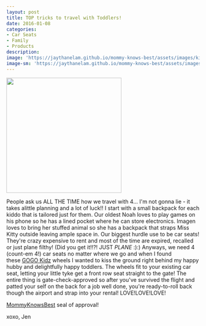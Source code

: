 ```yaml
---
layout: post
title: TOP tricks to travel with Toddlers!
date: 2016-01-08
categories:
- Car Seats
- Family
- Products
description:
image: 'https://jaythanelam.github.io/mommy-knows-best/assets/images/kid-travel.jpg'
image-sm: 'https://jaythanelam.github.io/mommy-knows-best/assets/images/kid-travel.jpg'
---
```


<img src="https://jaythanelam.github.io/mommy-knows-best/assets/images/toddlers-travel.jpeg" style="width: 300px;"/>

People ask us ALL THE TIME how we travel with 4... I'm not gonna lie - it takes alittle planning and a lot of luck!! I start with a small backpack for each kiddo that is tailored just for them. Our oldest Noah loves to play games on his phone so he has a lined pocket where he can store electronics. Imagen loves to bring her stuffed animal so she has a backpack that straps Miss Kitty outside leaving ample space in. Our biggest hurdle use to be car seats! They're crazy expensive to rent and most of the time are expired, recalled or just plane filthy! (Did you get it!!?! JUST <em>PLANE</em> :):) Anyways, we need 4 (count-em 4!) car seats no matter where we go and when I found these <a href="http://www.amazon.com/Go-Go-Babyz-QRKIDZ-Travelmate-Black/dp/B000JJK9EY/ref=sr_1_1?ie=UTF8&amp;qid=1452281190&amp;sr=8-1&amp;keywords=Go+go+Kidz">GOGO Kidz</a> wheels I wanted to kiss the ground right behind my happy hubby and delightfully happy toddlers. The wheels fit to your existing car seat, letting your little tyke get a front row seat straight to the gate! The entire thing is gate-check-approved so after you've survived the flight and patted your self on the back for a job well done, you're ready-to-roll back though the airport and strap into your rental! LOVE!LOVE!LOVE!

<a href="http://Www.mommyknowsbest.co">MommyKnowsBest</a> seal of approval!

xoxo,
Jen
